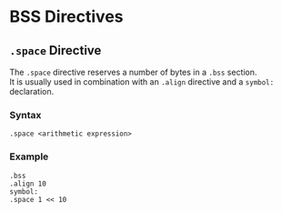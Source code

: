 
# BSS Directives

## `.space` Directive

The `.space` directive reserves a number of bytes in a `.bss` section.  
It is usually used in combination with an `.align` directive and a `symbol:` declaration.

### Syntax

```
.space <arithmetic expression>
```

### Example

```
.bss  
.align 10
symbol:
.space 1 << 10
```
